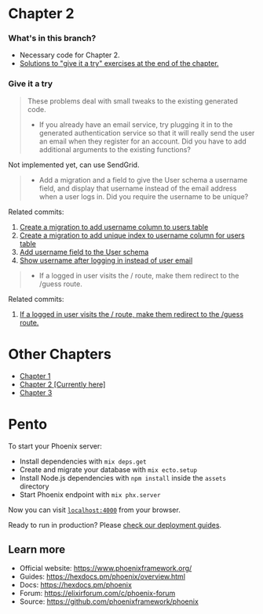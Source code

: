 # Chapter 2

### What's in this branch?

- Necessary code for Chapter 2.
- [Solutions to "give it a try" exercises at the end of the chapter.](https://github.com/andreyuhai/programming-phoenix-liveview/tree/chapter2#give-it-a-try)

### Give it a try

> These problems deal with small tweaks to the existing generated code.
>
> - If you already have an email service, try plugging it in to the generated authentication service so that it will really send the user an email when they register for an account. Did you have to add additional arguments to the existing functions?

Not implemented yet, can use SendGrid.

> - Add a migration and a field to give the User schema a username field, and display that username instead of the email address when a user logs in. Did you require the username to be unique?

Related commits: 
1. [Create a migration to add username column to users table](https://github.com/andreyuhai/programming-phoenix-liveview/commit/62fc1e0e152bfb36d96c5758283deb034629ca28)
2. [Create a migration to add unique index to username column for users table](https://github.com/andreyuhai/programming-phoenix-liveview/commit/c6a34fa00ace1188552678102a2b2d213d5bbe31)
3. [Add username field to the User schema](https://github.com/andreyuhai/programming-phoenix-liveview/commit/ff6b5a5c98b7513b4ca0d77da62631213e02ba01)
4. [Show username after logging in instead of user email](https://github.com/andreyuhai/programming-phoenix-liveview/commit/602e4f658130bae41aa61b97f7d606f5e5503d57)


> - If a logged in user visits the / route, make them redirect to the /guess route.

Related commits: 
1. [If a logged in user visits the / route, make them redirect to the /guess route.](https://github.com/andreyuhai/programming-phoenix-liveview/commit/68a142f4bd93a11182157d8ba8298ef79747f01e) 

# Other Chapters

- [Chapter 1](https://github.com/andreyuhai/programming-phoenix-liveview/tree/chapter1)
- [Chapter 2 [Currently here]](https://github.com/andreyuhai/programming-phoenix-liveview/tree/chapter2)
- [Chapter 3](https://github.com/andreyuhai/programming-phoenix-liveview/tree/chapter3)

# Pento

To start your Phoenix server:

  * Install dependencies with `mix deps.get`
  * Create and migrate your database with `mix ecto.setup`
  * Install Node.js dependencies with `npm install` inside the `assets` directory
  * Start Phoenix endpoint with `mix phx.server`

Now you can visit [`localhost:4000`](http://localhost:4000) from your browser.

Ready to run in production? Please [check our deployment guides](https://hexdocs.pm/phoenix/deployment.html).

## Learn more

  * Official website: https://www.phoenixframework.org/
  * Guides: https://hexdocs.pm/phoenix/overview.html
  * Docs: https://hexdocs.pm/phoenix
  * Forum: https://elixirforum.com/c/phoenix-forum
  * Source: https://github.com/phoenixframework/phoenix
